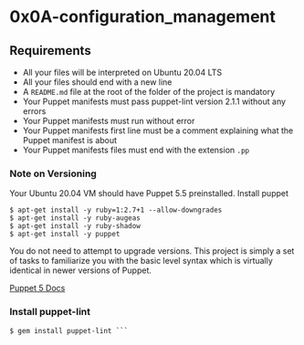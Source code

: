 # 0x0A-configuration_management

## Requirements

   - All your files will be interpreted on Ubuntu 20.04 LTS
   - All your files should end with a new line
   - A `README.md` file at the root of the folder of the project is mandatory
   - Your Puppet manifests must pass puppet-lint version 2.1.1 without any errors
   - Your Puppet manifests must run without error
   - Your Puppet manifests first line must be a comment explaining what the Puppet manifest is about
   - Your Puppet manifests files must end with the extension `.pp`

### Note on Versioning

Your Ubuntu 20.04 VM should have Puppet 5.5 preinstalled.
Install puppet
```
$ apt-get install -y ruby=1:2.7+1 --allow-downgrades
$ apt-get install -y ruby-augeas
$ apt-get install -y ruby-shadow
$ apt-get install -y puppet
```
You do not need to attempt to upgrade versions. This project is simply a set of tasks to familiarize you with the basic level syntax which is virtually identical in newer versions of Puppet.

[Puppet 5 Docs](https://alx-intranet.hbtn.io/rltoken/u-eUjjYAqDDoxYFeyrA3GA)
### Install puppet-lint
```
$ gem install puppet-lint ```
